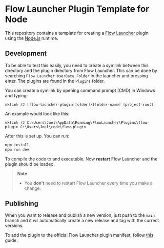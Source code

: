 # Flow Launcher Plugin Template for Node

This repository contains a template for creating a [Flow Launcher](https://www.flowlauncher.com/) plugin using the [Node.js](https://nodejs.org/en/) runtime.

## Development

To be able to test this easily, you need to create a symlink between this directory and the plugin directory from Flow Launcher. This can be done by searching `Flow Launcher UserData Folder` in the launcher and pressing enter. The plugins are found in the `Plugins` folder.

You can create a symlink by opening command prompt (CMD) in Windows and typing:

```CMD
mklink /J [flow-launcher-plugin-folder]/[folder-name] [project-root]
```

An example would look like this:

```CMD
mklink /J C:\Users\Joel\AppData\Roaming\FlowLauncher\Plugins\flow-plugin C:\Users\Joel\code\flow-plugin
```

After this is set up. You can run:

```bash
npm install
npm run dev
```

To compile the code to and executable. Now **restart** Flow Launcher and the plugin should be loaded.

> **Note**
>
> - You **don't** need to restart Flow Launcher every time you make a change.

## Publishing

When you want to release and publish a new version, just push to the `main` branch and it wil automatically create a new release and tag with the correct versions.

To add the plugin to the official Flow Launcher plugin manifest, follow [this](https://github.com/Flow-Launcher/Flow.Launcher.PluginsManifest#readme) guide.
